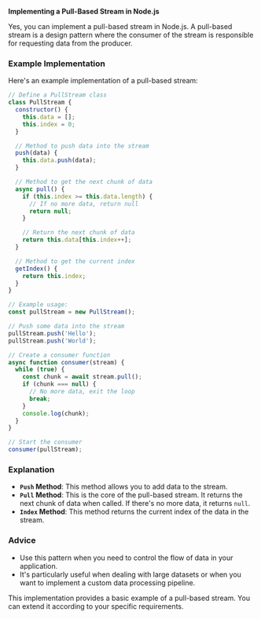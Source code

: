 **Implementing a Pull-Based Stream in Node.js**

Yes, you can implement a pull-based stream in Node.js. A pull-based stream is a design pattern where the consumer of the stream is responsible for requesting data from the producer.

### Example Implementation

Here's an example implementation of a pull-based stream:

```javascript
// Define a PullStream class
class PullStream {
  constructor() {
    this.data = [];
    this.index = 0;
  }

  // Method to push data into the stream
  push(data) {
    this.data.push(data);
  }

  // Method to get the next chunk of data
  async pull() {
    if (this.index >= this.data.length) {
      // If no more data, return null
      return null;
    }

    // Return the next chunk of data
    return this.data[this.index++];
  }

  // Method to get the current index
  getIndex() {
    return this.index;
  }
}

// Example usage:
const pullStream = new PullStream();

// Push some data into the stream
pullStream.push('Hello');
pullStream.push('World');

// Create a consumer function
async function consumer(stream) {
  while (true) {
    const chunk = await stream.pull();
    if (chunk === null) {
      // No more data, exit the loop
      break;
    }
    console.log(chunk);
  }
}

// Start the consumer
consumer(pullStream);
```

### Explanation

- **`Push` Method**: This method allows you to add data to the stream.
- **`Pull` Method**: This is the core of the pull-based stream. It returns the next chunk of data when called. If there's no more data, it returns `null`.
- **`Index` Method**: This method returns the current index of the data in the stream.

### Advice

- Use this pattern when you need to control the flow of data in your application.
- It's particularly useful when dealing with large datasets or when you want to implement a custom data processing pipeline.

This implementation provides a basic example of a pull-based stream. You can extend it according to your specific requirements.